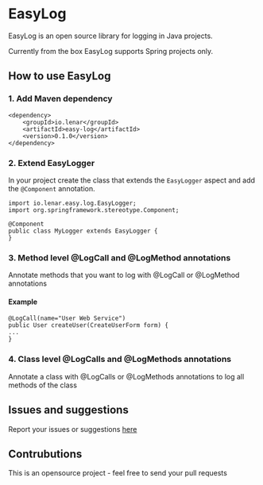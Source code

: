 # EasyLog

EasyLog is an open source library for logging in Java projects.

Currently from the box EasyLog supports Spring projects only.

## How to use EasyLog

### 1. Add Maven dependency

```
<dependency>    
    <groupId>io.lenar</groupId>
    <artifactId>easy-log</artifactId>
    <version>0.1.0</version>
</dependency>
```

### 2. Extend EasyLogger

In your project create the class that extends the <code>EasyLogger</code> aspect and add the <code>@Component</code> annotation.

```
import io.lenar.easy.log.EasyLogger;
import org.springframework.stereotype.Component;

@Component
public class MyLogger extends EasyLogger {
}
```

### 3. Method level @LogCall and @LogMethod annotations 

Annotate methods that you want to log with @LogCall or @LogMethod annotations 
#### Example
```
@LogCall(name="User Web Service")
public User createUser(CreateUserForm form) {
...
}
```

### 4. Class level @LogCalls and @LogMethods annotations 

Annotate a class with @LogCalls or @LogMethods annotations to log all methods of the class 

## Issues and suggestions

Report your issues or suggestions [here](https://github.com/LenarBad/EasyLog/issues)

## Contrubutions

This is an opensource project - feel free to send your pull requests

